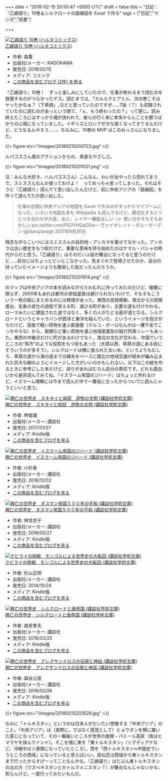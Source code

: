 
+++
date = "2018-02-15 20:50:47 +0000 UTC"
draft = false
title = "日記：『乙嫁語り』10巻＆シルクロードの路線図を Excel で作る"
tags = ["日記","マンガ","読書"]

+++
<div class="hatena-asin-detail"><a href="http://www.amazon.co.jp/exec/obidos/ASIN/4047348295/bestylesnet-22/"><img src="https://images-fe.ssl-images-amazon.com/images/I/51rnk25vLvL._SL160_.jpg" class="hatena-asin-detail-image" alt="乙嫁語り 10巻 (ハルタコミックス)" title="乙嫁語り 10巻 (ハルタコミックス)"/></a><div class="hatena-asin-detail-info"><a href="http://www.amazon.co.jp/exec/obidos/ASIN/4047348295/bestylesnet-22/">乙嫁語り 10巻 (ハルタコミックス)</a><ul><li><span class="hatena-asin-detail-label">作者:</span> 森薫</li><li><span class="hatena-asin-detail-label">出版社/メーカー:</span> KADOKAWA</li><li><span class="hatena-asin-detail-label">発売日:</span> 2018/02/15</li><li><span class="hatena-asin-detail-label">メディア:</span> コミック</li><li><a href="http://d.hatena.ne.jp/asin/4047348295/bestylesnet-22" target="_blank">この商品を含むブログ (2件) を見る</a></li></ul></div><div class="hatena-asin-detail-foot"></div></div>『乙嫁語り』10巻！　ずっと楽しみにしていたので、仕事が終わるまで読むのを我慢するのがつらかったデス。読むまでは_「カルルクとアミル、次の巻こそはヤッたかなぁ？（下素顔」_などと思っていたのですが……7話（？）も収録されていたのに読むのがあっという間で、「ぇ、もう終わったの？」って感じ。読み終えたころにはすっかり魂が洗われて、彼らの行く末に幸多からんことを願うばかりの心境になっていました。イギリスとロシアがきな臭くなってきてるんだけど、どうなるんやろう……。ちなみに、10巻の MVP はこのおっさんになりました。

{{< figure src="/images/20180215200723.jpg"  >}}

ルパゴスさん風のアクションからの、素直なやさしさ。

{{< figure src="/images/20180215201021.png"  >}}

注：みんな大好き、ハルパゴスさん）こんなん、わいが女やったら惚れてまうで。スミスさんなんか放っておけよ！　ってめっちゃ思ってしまった。それはそうと『乙嫁語り』読んでて思い出したんだけど、前に中央アジアの「路線図」を作って遊んでたの思い出した。

>仕事の合間に中央アジアの地図を Excel で作るのがすっかりマイブームになった。いろいろ地図も本も Wikipedia も読んでるけど、模式化するとつじつま合わせが大変。あと、レイヤー機能ほしい（← 使い方がそもそもおかしい pic.twitter.com/PQ3YHQqO5w— ヴァイオレット・ダルーガーデン (@daruyanagi) 2017年9月26日<script async="" src="https://platform.twitter.com/widgets.js" charset="utf-8"></script>

残念ながらこいつにはスミスさんの目的地・アンカラを載せてなかった。アンカラは古い歴史をもつ街だけど、重要な意味を持ち始めたのはケマル・パシャの時代からだと思う。『乙嫁語り』はそのだいぶ前が舞台になってると思うのだけど……自分にはちょっとピンとこなかった。気まぐれで登場させたのか、自分の持っていたイメージよりも繁栄した街だったんだろうか。

{{< figure src="/images/20180215201914.png"  >}}

のマップは中央アジアの本を読みながらたわむれに作ってみたのだけど、楼蘭に限らず、2000年もあれば都市の栄枯盛衰は避けられないわけで、そもそもこういう一枚の絵にまとめるのには無理があった。東西の民族移動、南北からの部族進出、気象の変化の過程で栄える町、滅びる町があり、主要な道も付けかわる。ローマみたいに建設された道ではなく、多くの人がたどる筋が道となる。シルクロードというとキャラバンが西洋と東洋を結んでいた、というイメージを抱きがちだけど、高価で軽い荷物を運ぶ直通便（マルコ・ポーロなんかは一攫千金でこっちやろな）から、穀類など重い荷物を運ぶ地域密着型の鈍行列車リレーもあった。東西の中継点だけに町があるわけでなく、南北の文化が交わる、中国でいうところの“馬市”のような役割をもつ街もあった（太原以西、草原の道にある街にそういうのが多そう）。シルクロードは横に張られた太い糸、というよりもむしろ、草原の道から海の道までの緯糸をベースに南北の地域交通が経糸が編み込まれた巨大な網のようにイメージした方がいいのかもしれない。以下はこの絵を作るときに参考にした本だけど、誤りがあればむろん自分の責任です。どれも面白いから是非読んでみてね。『イスラーム帝国のジハード』はちょっと外れるけど、イスラーム理解には今まで読んだ中で一番役に立ったからついでに読んじゃうといいと思う。<div class="hatena-asin-detail"><a href="http://www.amazon.co.jp/exec/obidos/ASIN/B01N4P6B7A/bestylesnet-22/"><img src="https://images-fe.ssl-images-amazon.com/images/I/611yAnnoKRL._SL160_.jpg" class="hatena-asin-detail-image" alt="興亡の世界史　スキタイと匈奴　遊牧の文明 (講談社学術文庫)" title="興亡の世界史　スキタイと匈奴　遊牧の文明 (講談社学術文庫)"/></a><div class="hatena-asin-detail-info"><a href="http://www.amazon.co.jp/exec/obidos/ASIN/B01N4P6B7A/bestylesnet-22/">興亡の世界史　スキタイと匈奴　遊牧の文明 (講談社学術文庫)</a><ul><li><span class="hatena-asin-detail-label">作者:</span> 林俊雄</li><li><span class="hatena-asin-detail-label">出版社/メーカー:</span> 講談社</li><li><span class="hatena-asin-detail-label">発売日:</span> 2017/01/27</li><li><span class="hatena-asin-detail-label">メディア:</span> Kindle版</li><li><a href="http://d.hatena.ne.jp/asin/B01N4P6B7A/bestylesnet-22" target="_blank">この商品を含むブログを見る</a></li></ul></div><div class="hatena-asin-detail-foot"></div></div><div class="hatena-asin-detail"><a href="http://www.amazon.co.jp/exec/obidos/ASIN/B01MRNI650/bestylesnet-22/"><img src="https://images-fe.ssl-images-amazon.com/images/I/61yYcLIF00L._SL160_.jpg" class="hatena-asin-detail-image" alt="興亡の世界史　イスラーム帝国のジハード (講談社学術文庫)" title="興亡の世界史　イスラーム帝国のジハード (講談社学術文庫)"/></a><div class="hatena-asin-detail-info"><a href="http://www.amazon.co.jp/exec/obidos/ASIN/B01MRNI650/bestylesnet-22/">興亡の世界史　イスラーム帝国のジハード (講談社学術文庫)</a><ul><li><span class="hatena-asin-detail-label">作者:</span> 小杉泰</li><li><span class="hatena-asin-detail-label">出版社/メーカー:</span> 講談社</li><li><span class="hatena-asin-detail-label">発売日:</span> 2016/12/02</li><li><span class="hatena-asin-detail-label">メディア:</span> Kindle版</li><li><a href="http://d.hatena.ne.jp/asin/B01MRNI650/bestylesnet-22" target="_blank">この商品を含むブログを見る</a></li></ul></div><div class="hatena-asin-detail-foot"></div></div><div class="hatena-asin-detail"><a href="http://www.amazon.co.jp/exec/obidos/ASIN/B01FXCIRKY/bestylesnet-22/"><img src="https://images-fe.ssl-images-amazon.com/images/I/51ncoNv5bkL._SL160_.jpg" class="hatena-asin-detail-image" alt="興亡の世界史　オスマン帝国５００年の平和 (講談社学術文庫)" title="興亡の世界史　オスマン帝国５００年の平和 (講談社学術文庫)"/></a><div class="hatena-asin-detail-info"><a href="http://www.amazon.co.jp/exec/obidos/ASIN/B01FXCIRKY/bestylesnet-22/">興亡の世界史　オスマン帝国５００年の平和 (講談社学術文庫)</a><ul><li><span class="hatena-asin-detail-label">作者:</span> 林佳世子</li><li><span class="hatena-asin-detail-label">出版社/メーカー:</span> 講談社</li><li><span class="hatena-asin-detail-label">発売日:</span> 2016/05/27</li><li><span class="hatena-asin-detail-label">メディア:</span> Kindle版</li><li><a href="http://d.hatena.ne.jp/asin/B01FXCIRKY/bestylesnet-22" target="_blank">この商品を含むブログを見る</a></li></ul></div><div class="hatena-asin-detail-foot"></div></div><div class="hatena-asin-detail"><a href="http://www.amazon.co.jp/exec/obidos/ASIN/B00OKC22G4/bestylesnet-22/"><img src="https://images-fe.ssl-images-amazon.com/images/I/61njw3pG6WL._SL160_.jpg" class="hatena-asin-detail-image" alt="クビライの挑戦　モンゴルによる世界史の大転回 (講談社学術文庫)" title="クビライの挑戦　モンゴルによる世界史の大転回 (講談社学術文庫)"/></a><div class="hatena-asin-detail-info"><a href="http://www.amazon.co.jp/exec/obidos/ASIN/B00OKC22G4/bestylesnet-22/">クビライの挑戦　モンゴルによる世界史の大転回 (講談社学術文庫)</a><ul><li><span class="hatena-asin-detail-label">作者:</span> 杉山正明</li><li><span class="hatena-asin-detail-label">出版社/メーカー:</span> 講談社</li><li><span class="hatena-asin-detail-label">発売日:</span> 2014/10/24</li><li><span class="hatena-asin-detail-label">メディア:</span> Kindle版</li><li><a href="http://d.hatena.ne.jp/asin/B00OKC22G4/bestylesnet-22" target="_blank">この商品を含むブログを見る</a></li></ul></div><div class="hatena-asin-detail-foot"></div></div><div class="hatena-asin-detail"><a href="http://www.amazon.co.jp/exec/obidos/ASIN/B01D06QMJS/bestylesnet-22/"><img src="https://images-fe.ssl-images-amazon.com/images/I/519R9JLrjGL._SL160_.jpg" class="hatena-asin-detail-image" alt="興亡の世界史　シルクロードと唐帝国 (講談社学術文庫)" title="興亡の世界史　シルクロードと唐帝国 (講談社学術文庫)"/></a><div class="hatena-asin-detail-info"><a href="http://www.amazon.co.jp/exec/obidos/ASIN/B01D06QMJS/bestylesnet-22/">興亡の世界史　シルクロードと唐帝国 (講談社学術文庫)</a><ul><li><span class="hatena-asin-detail-label">作者:</span> 森安孝夫</li><li><span class="hatena-asin-detail-label">出版社/メーカー:</span> 講談社</li><li><span class="hatena-asin-detail-label">発売日:</span> 2016/03/25</li><li><span class="hatena-asin-detail-label">メディア:</span> Kindle版</li><li><a href="http://d.hatena.ne.jp/asin/B01D06QMJS/bestylesnet-22" target="_blank">この商品を含むブログを見る</a></li></ul></div><div class="hatena-asin-detail-foot"></div></div><div class="hatena-asin-detail"><a href="http://www.amazon.co.jp/exec/obidos/ASIN/B01BWMRJWG/bestylesnet-22/"><img src="https://images-fe.ssl-images-amazon.com/images/I/61wmDDr1FsL._SL160_.jpg" class="hatena-asin-detail-image" alt="興亡の世界史　アレクサンドロスの征服と神話 (講談社学術文庫)" title="興亡の世界史　アレクサンドロスの征服と神話 (講談社学術文庫)"/></a><div class="hatena-asin-detail-info"><a href="http://www.amazon.co.jp/exec/obidos/ASIN/B01BWMRJWG/bestylesnet-22/">興亡の世界史　アレクサンドロスの征服と神話 (講談社学術文庫)</a><ul><li><span class="hatena-asin-detail-label">作者:</span> 森谷公俊</li><li><span class="hatena-asin-detail-label">出版社/メーカー:</span> 講談社</li><li><span class="hatena-asin-detail-label">発売日:</span> 2016/02/26</li><li><span class="hatena-asin-detail-label">メディア:</span> Kindle版</li><li><a href="http://d.hatena.ne.jp/asin/B01BWMRJWG/bestylesnet-22" target="_blank">この商品を含むブログを見る</a></li></ul></div><div class="hatena-asin-detail-foot"></div></div>

{{< figure src="/images/20180215203529.jpg"  >}}

なみに「トルキスタン」というのは日本人がだいたい想像する「中央アジア」のこと。「中央アジア」は（実際に、ではなく感覚として）ヒョウタンを横に置いた感じになっていて、その一番細いところが世界の屋根・パミール高原（南はヒマラヤを挟んでインド）。そこを境に東を「東トルキスタン」（ソグディアナなど、冷戦中はソ連領になっていたところ）、西を「西トルキスタン≒中国史でいうところの西域」になっていると思えばいい。高仙芝は西域から東トルキスタンまで行ったからすげーってことなんやな。『乙嫁語り』はたぶん東トルキスタンの北の方（ウズベキスタンとかトルクメニスタン？）が舞台なんじゃないかな、知らんけど。一度行ってみたいもんだ。


